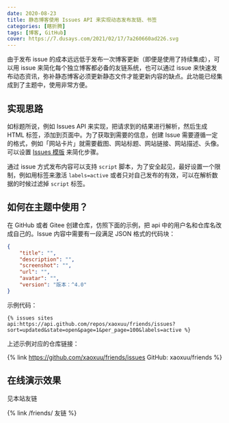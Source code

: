 ```yaml
---
date: 2020-08-23
title: 静态博客使用 Issues API 来实现动态发布友链、书签
categories: [瞎折腾]
tags: [博客, GitHub]
cover: https://7.dusays.com/2021/02/17/7a260660ad226.svg
---
```


由于发布 issue 的成本远远低于发布一次博客更新（即便是使用了持续集成），可以用 issue 来简化每个独立博客都必备的友链系统，也可以通过 issue 来快速发布动态资讯，弥补静态博客必须更新静态文件才能更新内容的缺点。此功能已经集成到了主题中，使用非常方便。

<!-- more -->

## 实现思路

如标题所说，例如 Issues API 来实现，把请求到的结果进行解析，然后生成 HTML 标签，添加到页面中。为了获取到需要的信息，创建 Issue 需要遵循一定的格式，例如「网站卡片」就需要截图、网站标题、网站链接、网站描述、头像。可以设置 [Issues 模版](https://github.com/volantis-x/examples/issues/new/choose) 来简化步骤。

通过 issue 方式发布内容可以支持 `script` 脚本，为了安全起见，最好设置一个限制，例如用标签来激活 `labels=active` 或者只对自己发布的有效，可以在解析数据的时候过滤掉 `script` 标签。


## 如何在主题中使用？

在 GitHub 或者 Gitee 创建仓库，仿照下面的示例，把 api 中的用户名和仓库名改成自己的。Issue 内容中需要有一段满足 JSON 格式的代码块：

```json
{
    "title": "",
    "description": "",
    "screenshot": "",
    "url": "",
    "avatar": "",
    "version": "版本：^4.0"
}
```

示例代码：

```
{% issues sites api:https://api.github.com/repos/xaoxuu/friends/issues?sort=updated&state=open&page=1&per_page=100&labels=active %}
```

上述示例对应的仓库链接：

{% link https://github.com/xaoxuu/friends/issues GitHub:&nbsp;xaoxuu/friends %}

## 在线演示效果

见本站友链

{% link /friends/ 友链 %}
